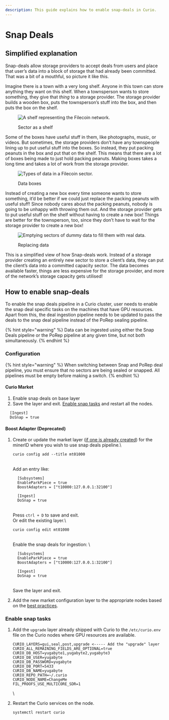 ```yaml
---
description: This guide explains how to enable snap-deals in Curio.
---
```


# Snap Deals

## Simplified explanation

Snap-deals allow storage providers to accept deals from users and place that user’s data into a block of storage that had already been committed. That was a bit of a mouthful, so picture it like this.

Imagine there is a town with a very long shelf. Anyone in this town can store anything they want on this shelf. When a townsperson wants to store something, they give that _thing_ to a storage provider. The storage provider builds a wooden box, puts the townsperson’s stuff into the box, and then puts the box on the shelf.

<figure><img src=".gitbook/assets/shelf.png" alt="A shelf representing the Filecoin network."><figcaption><p>Sector as a shelf</p></figcaption></figure>

Some of the boxes have useful stuff in them, like photographs, music, or videos. But sometimes, the storage providers don’t have any townspeople lining up to put useful stuff into the boxes. So instead, they put packing peanuts in the box and put that on the shelf. This means that there are a lot of boxes being made to just hold packing peanuts. Making boxes takes a long time and takes a lot of work from the storage provider.

<figure><img src=".gitbook/assets/data-types.png" alt="Types of data in a Filecoin sector."><figcaption><p>Data boxes</p></figcaption></figure>

Instead of creating a new box every time someone wants to store something, it’d be better if we could just replace the packing peanuts with useful stuff! Since nobody cares about the packing peanuts, nobody is going to be unhappy with throwing them out. And the storage provider gets to put useful stuff on the shelf without having to create a new box! Things are better for the townsperson, too, since they don’t have to wait for the storage provider to create a new box!

<figure><img src=".gitbook/assets/emptying-boxes.png" alt="Emptying sectors of dummy data to fill them with real data."><figcaption><p>Replacing data</p></figcaption></figure>

This is a simplified view of how Snap-deals work. Instead of a storage provider creating an entirely new sector to store a client’s data, they can put the client’s data into a committed capacity sector. The data becomes available faster, things are less expensive for the storage provider, and more of the network’s storage capacity gets utilised!

## How to enable snap-deals

To enable the snap deals pipeline in a Curio cluster, user needs to enable the snap deal specific tasks on the machines that have GPU resources. Apart from this, the deal ingestion pipeline needs to be updated to pass the deals to the snap deal pipeline instead of the PoRep sealing pipeline.

{% hint style="warning" %}
Data can be ingested using either the Snap Deals pipeline or the PoRep pipeline at any given time, but not both simultaneously.
{% endhint %}

### Configuration

{% hint style="warning" %}
When switching between Snap and PoRep deal pipeline, you must ensure that no sectors are being sealed or snapped. All pipelines must be empty before making a switch.
{% endhint %}

#### Curio Market

1. Enable snap deals on base layer
2. Save the layer and exit. [Enable snap tasks](snap-deals.md#enable-snap-tasks) and restart all the nodes.

```
  [Ingest]
  DoSnap = true
```

#### Boost Adapter (Deprecated)

1.  Create or update the market layer ([if one is already created](enabling-market.md#enable-market-adapter-in-curio)) for the minerID where you wish to use snap deals pipeline.\


    ```shell
    curio config add --title mt01000
    ```

    &#x20;\
    Add an entry like:\
    &#x20;

    ```
      [Subsystems]
      EnableParkPiece = true
      BoostAdapters = ["t10000:127.0.0.1:32100"]
      
      [Ingest]
      DoSnap = true
    ```

    \
    Press `ctrl + D` to save and exit.\
    Or edit the existing layer.\


    ```shell
    curio config edit mt01000
    ```

    &#x20;\
    Enable the snap deals for ingestion: \


    ```
      [Subsystems]
      EnableParkPiece = true
      BoostAdapters = ["t10000:127.0.0.1:32100"]
      
      [Ingest]
      DoSnap = true
    ```

    \
    Save the layer and exit.&#x20;

    &#x20;
2. Add the new market configuration layer to the appropriate nodes based on the [best practices](best-practices.md).

### Enable snap tasks

1.  Add the `upgrade` layer already shipped with Curio to the `/etc/curio.env` file on the Curio nodes where GPU resources are available.\
    &#x20;

    ```
    CURIO_LAYERS=gui,seal,post,upgrade <----- Add the "upgrade" layer
    CURIO_ALL_REMAINING_FIELDS_ARE_OPTIONAL=true
    CURIO_DB_HOST=yugabyte1,yugabyte2,yugabyte3
    CURIO_DB_USER=yugabyte
    CURIO_DB_PASSWORD=yugabyte
    CURIO_DB_PORT=5433
    CURIO_DB_NAME=yugabyte
    CURIO_REPO_PATH=~/.curio
    CURIO_NODE_NAME=ChangeMe
    FIL_PROOFS_USE_MULTICORE_SDR=1
    ```

    \

2.  Restart the Curio services on the node.\
    &#x20;

    ```
    systemctl restart curio
    ```

